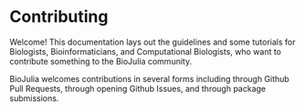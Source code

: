 # Contributing

Welcome! This documentation lays out the guidelines and some tutorials for
Biologists, Bioinformaticians, and Computational Biologists, who want to contribute something to the BioJulia community. 

BioJulia welcomes contributions in several forms including through Github Pull Requests, through opening Github Issues, and through package submissions.

